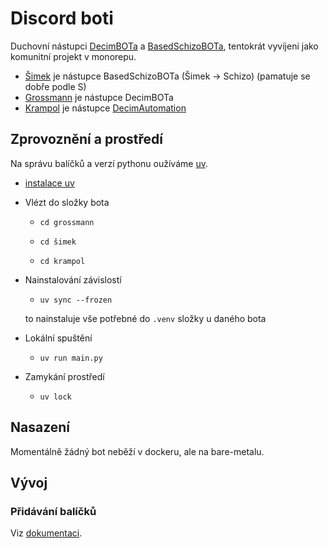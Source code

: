 # Discord boti

Duchovní nástupci [DecimBOTa](https://github.com/Skavenlord58/DecimBot2) a [BasedSchizoBOTa](https://github.com/Skavenlord58/BasedSchizoBOT),
tentokrát vyvíjeni jako komunitní projekt v monorepu.

- [Šimek](https://cs.wikipedia.org/wiki/Miloslav_%C5%A0imek) je nástupce BasedSchizoBOTa (Šimek -> Schizo) (pamatuje se dobře podle S)
- [Grossmann](https://cs.wikipedia.org/wiki/Ji%C5%99%C3%AD_Grossmann) je nástupce DecimBOTa
- [Krampol](https://cs.wikipedia.org/wiki/Ji%C5%99%C3%AD_Krampol) je nástupce [DecimAutomation](https://github.com/Skavenlord58/DecimAutomation)

## Zprovoznění a prostředí

Na správu balíčků a verzí pythonu oužíváme [uv](https://docs.astral.sh/uv/).

- [instalace uv](https://docs.astral.sh/uv/getting-started/installation/)
- Vlézt do složky bota
  - ```shell
    cd grossmann
    ```
  - ```shell
    cd šimek
    ```
  - ```shell
    cd krampol
    ```
- Nainstalování závislostí
  - ```shell
    uv sync --frozen
    ```
  to nainstaluje vše potřebné do `.venv` složky u daného bota

- Lokální spuštění
  - ```shell
    uv run main.py
    ```

- Zamykání prostředí
  - ```shell
    uv lock
    ```

## Nasazení

Momentálně žádný bot neběží v dockeru, ale na bare-metalu.

## Vývoj

### Přidávání balíčků

Viz [dokumentaci](https://docs.astral.sh/uv/concepts/projects/dependencies/#adding-dependencies).
